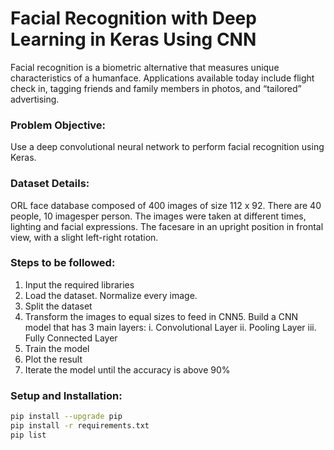 # Facial Recognition with Deep Learning in Keras Using CNN

Facial recognition is a biometric alternative that measures unique characteristics of a humanface. Applications available today include flight check in, tagging friends and family members in photos, and “tailored” advertising.<br>

### Problem Objective:
Use a deep convolutional neural network to perform facial recognition using Keras.<br>

### Dataset Details:
ORL face database composed of 400 images of size 112 x 92. There are 40 people, 10 imagesper person. The images were taken at different times, lighting and facial expressions. The facesare in an upright position in frontal view, with a slight left-right rotation.<br>


### Steps to be followed:
1. Input the required libraries
2. Load the dataset. Normalize every image.
3. Split the dataset
4. Transform the images to equal sizes to feed in CNN5. Build a CNN model that has 3 main layers:
  i. Convolutional Layer
  ii. Pooling Layer
  iii. Fully Connected Layer
6. Train the model
7. Plot the result
8. Iterate the model until the accuracy is above 90%<br>


### Setup and Installation:
```bash
pip install --upgrade pip
pip install -r requirements.txt
pip list
```
